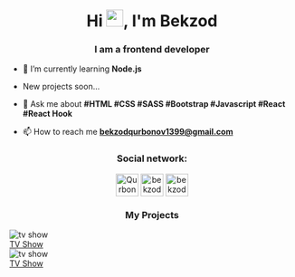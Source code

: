 <h1 align="center">Hi <img src="https://raw.githubusercontent.com/wasabeef/wasabeef/master/icons/wave.gif" width="30px">, I'm Bekzod</h1>
<h3 align="center">I am a frontend developer</h3>



- 🌱 I’m currently learning **Node.js**

- New projects soon...

- 💬 Ask me about **#HTML #CSS #SASS #Bootstrap #Javascript #React #React Hook**

- 📫 How to reach me **bekzodqurbonov1399@gmail.com** 

<p align="center">
<h3 align="center">Social network:</h3>
</p>

<p align="center">  <a href="https://t.me/fullstackdeveloper99" target="blank"><img align="middle" src="https://user-images.githubusercontent.com/56734609/104541252-13357480-5643-11eb-896c-cec4e18ce112.png" alt="Qurbonov" height="40" width="40" /></a>
<a href="https://www.instagram.com/bekzod13_08_99" target="blank"><img align="middle" src="https://user-images.githubusercontent.com/56734609/104541419-69a2b300-5643-11eb-971f-039c9fc60eb3.png" alt="bekzod_qurbonov" height="40" width="40" /></a>
<a href="https://www.linkedin.com/in/bekzod-qurbonov-2b0a31211" target="blank"><img align="middle" src="https://user-images.githubusercontent.com/56734609/132330172-e4bb01cc-dbac-457b-9378-193e00142f13.png" alt="bekzod" height="40" width="40" /></a></p>
<div>
  <div><h3 align="center">My Projects</h3></div>
  <div style="display:'flex',justify-content:'space-between'">
    <div class='card' style="width:'50%',min-height:'300px'">
      <div class="card-body">
       <div class="card-img" 
            style="width:'100%',height:'100%',object-fit:'cover'">
            <img src="https://miro.medium.com/max/1400/0*eoqVzyWgYRxXEgiZ.jpeg" 
              alt="tv show"/>
       </div>
      </div>
      <a href="https://mytvshowlist.netlify.app/" style="color:'white' font-weight:'bold'">TV Show</a>
    </div>
    <div class='card' style="width:'50%',min-height:'300px'">
      <div class="card-body">
       <div class="card-img" style="width:'100%',height:'100%',object-fit:'cover'"><img src="https://miro.medium.com/max/1400/0*eoqVzyWgYRxXEgiZ.jpeg" alt="tv show"          /></div>
      </div>
      <a href="https://mytvshowlist.netlify.app/"  color:'white' font-weight:'bold'>TV Show</a>
    </div>
  </div>
</div>

